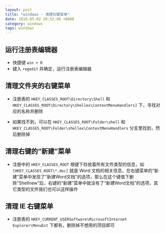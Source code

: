 ```yaml
---
layout: post
title: "windows - 清理右键菜单"
date: 2016-05-02 20:52:00 +0800
category: windows
tags: windows
---
```


## 运行注册表编辑器
* 快捷键 `win + R`
* 键入 `regedit` 并确定，运行注册表编辑器

## 清理文件夹的右键菜单 

* 注册表的 `HKEY_CLASSES_ROOT\Directory\Shell` 和 `HKEY_CLASSES_ROOT\Directory\Shellex\ContextMenuHandlers]` 下，寻找对应的名称并删除

* 如果找不到，可以在 `HKEY_CLASSES_ROOT\Folder\shell` 和 `HKEY_CLASSES_ROOT\Folder\shellex\ContextMenuHandlers` 分支里找到，然后删除掉

## 清理右键的“新建”菜单 

* 注册中的 `HKEY_CLASSES_ROOT` 根键下存放着所有文件类型的信息，如 `[HKEY_CLASSES_ROOT\*.doc]` 就是 Word 文档的相关信息，在右键菜单的“新建”菜单中发现了“新建Word文档”的选项，那么在这个键值下删除“Shellnew”后，右键的“新建”菜单中就没有了“新建Word文档”的选项，其它类型的文件我们也可以这样操作

## 清理 IE 右键菜单 

* 注册表的 `HKEY_CURRENT_USERSoftware\MicrosoftInternet Explorer\MenuExt` 下都有，删除掉不想用的项目即可
